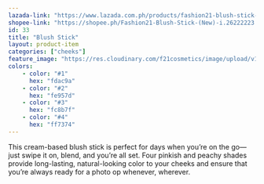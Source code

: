 ```yaml
---
lazada-link: "https://www.lazada.com.ph/products/fashion21-blush-stick-new-i254105382-s349016642.html?spm=a2o4l.seller.list.66.5de16cc90F0Ycf&mp=1"
shopee-link: "https://shopee.ph/Fashion21-Blush-Stick-(New)-i.26222223.826165372"
id: 33
title: "Blush Stick"
layout: product-item
categories: ["cheeks"]
feature_image: "https://res.cloudinary.com/f21cosmetics/image/upload/v1597995297/blush-stick_ncwsd7.jpg"
colors:
    - color: "#1"
      hex: "fdac9a"
    - color: "#2"
      hex: "fe957d"
    - color: "#3"
      hex: "fc8b7f"
    - color: "#4"
      hex: "ff7374"
---
```

This cream-based blush stick is perfect for days when you’re on the go—just swipe it on, blend, and you’re all set. Four pinkish and peachy shades provide long-lasting, natural-looking color to your cheeks and ensure that you’re always ready for a photo op whenever, wherever. 

